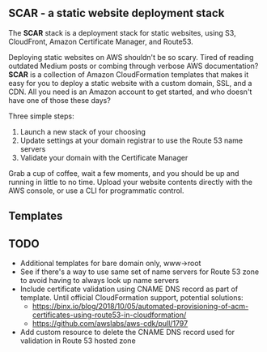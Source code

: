 SCAR - a static website deployment stack
----------------------------------------

The **SCAR** stack is a deployment stack for static websites, using S3,
CloudFront, Amazon Certificate Manager, and Route53.

Deploying static websites on AWS shouldn't be so scary. Tired of reading
outdated Medium posts or combing through verbose AWS documentation? **SCAR**
is a collection of Amazon CloudFormation templates that makes it easy for you
to deploy a static website with a custom domain, SSL, and a CDN. All you need
is an Amazon account to get started, and who doesn't have one of those these
days?

Three simple steps:

1. Launch a new stack of your choosing
2. Update settings at your domain registrar to use the Route 53 name servers
3. Validate your domain with the Certificate Manager

Grab a cup of coffee, wait a few moments, and you should be up and running in
little to no time. Upload your website contents directly with the AWS console,
or use a CLI for programmatic control.

## Templates

## TODO

* Additional templates for bare domain only, www->root
* See if there's a way to use same set of name servers for Route 53 zone to avoid
  having to always look up name servers
* Include certificate validation using CNAME DNS record as part of template.
  Until official CloudFormation support, potential solutions:
  * https://binx.io/blog/2018/10/05/automated-provisioning-of-acm-certificates-using-route53-in-cloudformation/
  * https://github.com/awslabs/aws-cdk/pull/1797
* Add custom resource to delete the CNAME DNS record used for validation in
  Route 53 hosted zone
